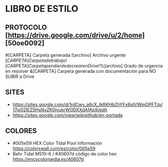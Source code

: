 # LIBRO DE ESTILO

## PROTOCOLO [https://drive.google.com/drive/u/2/home] [50oe0092]
#[CARPETA] Carpeta generada ![archivo] Archivo urgente
$[CARPETA] Carpeta de trabajo
![CARPETA] Carpeta pendiente de crear en Drive
!$%[archivo] Grado de urgencia en resolver
&[CARPETA] Carpeta generada con documentación para NO SUBIR a Drive


## SITES
- https://sites.google.com/d/1rdCwy_a6cX_IkRKHbZhYFx6plVWmOPFT/p/17oi02lEZ5HsNvZK0jvukrWODXXdAfAp9/edit
- https://sites.google.com/view/wikigithub/en-portada

## COLORES
- #005e59 HEX Color Tidal Pool información  https://colorswall.com/es/color/005e59
- Behr Tidal M510-6 / #40607d código de color hex https://encycolorpedia.es/40607d
